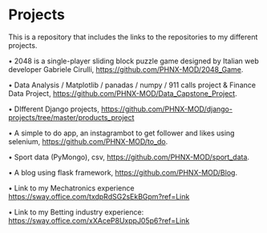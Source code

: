 # Projects
This is a repository that includes the links to the repositories to my different projects.

•    2048 is a single-player sliding block puzzle game designed by Italian web developer Gabriele Cirulli,            https://github.com/PHNX-MOD/2048_Game.

•    Data Analysis / Matplotlib / panadas / numpy / 911 calls project & Finance Data Project, https://github.com/PHNX-MOD/Data_Capstone_Project.

•    DIfferent Django projects, https://github.com/PHNX-MOD/django-projects/tree/master/products_project

•   A simple to do app, an instagrambot to get follower and likes using selenium, https://github.com/PHNX-MOD/to_do.

•    Sport data (PyMongo), csv, https://github.com/PHNX-MOD/sport_data.

•    A blog using flask framework, https://github.com/PHNX-MOD/Blog.

•    Link to my Mechatronics experience  https://sway.office.com/txdpRdSG2sEkBGpm?ref=Link  

•    Link to my Betting industry experience: https://sway.office.com/xXAceP8UxppJ05p6?ref=Link

